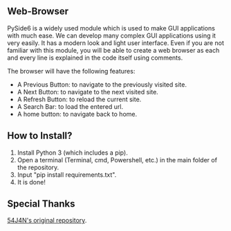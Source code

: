## Web-Browser

PySide6 is a widely used module which is used to make GUI applications with much ease. We can develop many complex GUI applications using it very easily. It has a modern look and light user interface. Even if you are not familiar with this module, you will be able to create a web browser as each and every line is explained in the code itself using comments.

The browser will have the following features:
- A Previous Button: to navigate to the previously visited site.
- A Next Button: to navigate to the next visited site.
- A Refresh Button: to reload the current site.
- A Search Bar: to load the entered url.
- A home button: to navigate back to home.

## How to Install?
1. Install Python 3 (which includes a pip).
2. Open a terminal (Terminal, cmd, Powershell, etc.) in the main folder of the repository.
3. Input "pip install requirements.txt".
4. It is done!

## Special Thanks
[54J4N's original repository](https://github.com/54J4N/Web-Browser).